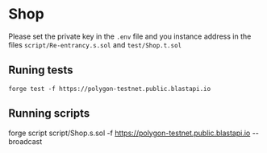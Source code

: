 # Shop

Please set the private key in the `.env` file and you instance address in the files `script/Re-entrancy.s.sol` and `test/Shop.t.sol`

## Runing tests

`forge test -f https://polygon-testnet.public.blastapi.io`

## Running scripts

forge script script/Shop.s.sol -f https://polygon-testnet.public.blastapi.io --broadcast